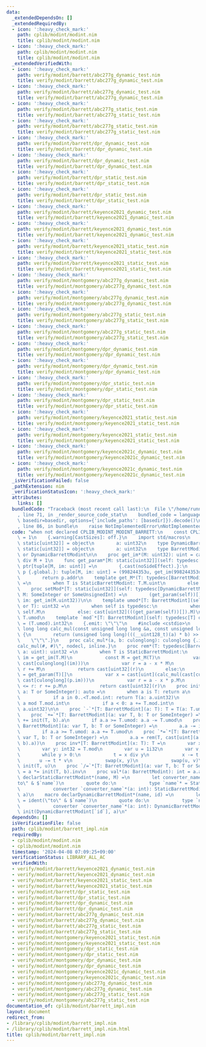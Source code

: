 ```yaml
---
data:
  _extendedDependsOn: []
  _extendedRequiredBy:
  - icon: ':heavy_check_mark:'
    path: cplib/modint/modint.nim
    title: cplib/modint/modint.nim
  - icon: ':heavy_check_mark:'
    path: cplib/modint/modint.nim
    title: cplib/modint/modint.nim
  _extendedVerifiedWith:
  - icon: ':heavy_check_mark:'
    path: verify/modint/barrett/abc277g_dynamic_test.nim
    title: verify/modint/barrett/abc277g_dynamic_test.nim
  - icon: ':heavy_check_mark:'
    path: verify/modint/barrett/abc277g_dynamic_test.nim
    title: verify/modint/barrett/abc277g_dynamic_test.nim
  - icon: ':heavy_check_mark:'
    path: verify/modint/barrett/abc277g_static_test.nim
    title: verify/modint/barrett/abc277g_static_test.nim
  - icon: ':heavy_check_mark:'
    path: verify/modint/barrett/abc277g_static_test.nim
    title: verify/modint/barrett/abc277g_static_test.nim
  - icon: ':heavy_check_mark:'
    path: verify/modint/barrett/dpr_dynamic_test.nim
    title: verify/modint/barrett/dpr_dynamic_test.nim
  - icon: ':heavy_check_mark:'
    path: verify/modint/barrett/dpr_dynamic_test.nim
    title: verify/modint/barrett/dpr_dynamic_test.nim
  - icon: ':heavy_check_mark:'
    path: verify/modint/barrett/dpr_static_test.nim
    title: verify/modint/barrett/dpr_static_test.nim
  - icon: ':heavy_check_mark:'
    path: verify/modint/barrett/dpr_static_test.nim
    title: verify/modint/barrett/dpr_static_test.nim
  - icon: ':heavy_check_mark:'
    path: verify/modint/barrett/keyence2021_dynamic_test.nim
    title: verify/modint/barrett/keyence2021_dynamic_test.nim
  - icon: ':heavy_check_mark:'
    path: verify/modint/barrett/keyence2021_dynamic_test.nim
    title: verify/modint/barrett/keyence2021_dynamic_test.nim
  - icon: ':heavy_check_mark:'
    path: verify/modint/barrett/keyence2021_static_test.nim
    title: verify/modint/barrett/keyence2021_static_test.nim
  - icon: ':heavy_check_mark:'
    path: verify/modint/barrett/keyence2021_static_test.nim
    title: verify/modint/barrett/keyence2021_static_test.nim
  - icon: ':heavy_check_mark:'
    path: verify/modint/montgomery/abc277g_dynamic_test.nim
    title: verify/modint/montgomery/abc277g_dynamic_test.nim
  - icon: ':heavy_check_mark:'
    path: verify/modint/montgomery/abc277g_dynamic_test.nim
    title: verify/modint/montgomery/abc277g_dynamic_test.nim
  - icon: ':heavy_check_mark:'
    path: verify/modint/montgomery/abc277g_static_test.nim
    title: verify/modint/montgomery/abc277g_static_test.nim
  - icon: ':heavy_check_mark:'
    path: verify/modint/montgomery/abc277g_static_test.nim
    title: verify/modint/montgomery/abc277g_static_test.nim
  - icon: ':heavy_check_mark:'
    path: verify/modint/montgomery/dpr_dynamic_test.nim
    title: verify/modint/montgomery/dpr_dynamic_test.nim
  - icon: ':heavy_check_mark:'
    path: verify/modint/montgomery/dpr_dynamic_test.nim
    title: verify/modint/montgomery/dpr_dynamic_test.nim
  - icon: ':heavy_check_mark:'
    path: verify/modint/montgomery/dpr_static_test.nim
    title: verify/modint/montgomery/dpr_static_test.nim
  - icon: ':heavy_check_mark:'
    path: verify/modint/montgomery/dpr_static_test.nim
    title: verify/modint/montgomery/dpr_static_test.nim
  - icon: ':heavy_check_mark:'
    path: verify/modint/montgomery/keyence2021_static_test.nim
    title: verify/modint/montgomery/keyence2021_static_test.nim
  - icon: ':heavy_check_mark:'
    path: verify/modint/montgomery/keyence2021_static_test.nim
    title: verify/modint/montgomery/keyence2021_static_test.nim
  - icon: ':heavy_check_mark:'
    path: verify/modint/montgomery/keyence2021c_dynamic_test.nim
    title: verify/modint/montgomery/keyence2021c_dynamic_test.nim
  - icon: ':heavy_check_mark:'
    path: verify/modint/montgomery/keyence2021c_dynamic_test.nim
    title: verify/modint/montgomery/keyence2021c_dynamic_test.nim
  _isVerificationFailed: false
  _pathExtension: nim
  _verificationStatusIcon: ':heavy_check_mark:'
  attributes:
    links: []
  bundledCode: "Traceback (most recent call last):\n  File \"/home/runner/.local/lib/python3.10/site-packages/onlinejudge_verify/documentation/build.py\"\
    , line 71, in _render_source_code_stat\n    bundled_code = language.bundle(stat.path,\
    \ basedir=basedir, options={'include_paths': [basedir]}).decode()\n  File \"/home/runner/.local/lib/python3.10/site-packages/onlinejudge_verify/languages/nim.py\"\
    , line 86, in bundle\n    raise NotImplementedError\nNotImplementedError\n"
  code: "when not declared CPLIB_MODINT_MODINT_BARRETT:\n    const CPLIB_MODINT_MODINT_BARRETT*\
    \ = 1\n    {.warning[CastSizes]: off.}\n    import std/macros\n    type StaticBarrettModint*[M:\
    \ static[uint32]] = object\n        a: uint32\n    type DynamicBarrettModint*[M:\
    \ static[uint32]] = object\n        a: uint32\n    type BarrettModint* = StaticBarrettModint\
    \ or DynamicBarrettModint\n\n    proc get_im*(M: uint32): uint = cast[uint](-1)\
    \ div M + 1\n    func get_param*[M: static[uint32]](self: typedesc[DynamicBarrettModint[M]]):\
    \ ptr[tuple[M, im: uint]] =\n        {.cast(noSideEffect).}:\n            var\
    \ p {.global.}: tuple[M, im: uint] = (998244353u, get_im(998244353u32))\n    \
    \        return p.addr\n    template get_M*(T: typedesc[BarrettModint]): uint\
    \ =\n        when T is StaticBarrettModint: T.M.uint\n        else: (get_param(T))[].M.uint\n\
    \    proc setMod*[T: static[uint32]](self: typedesc[DynamicBarrettModint[T]],\
    \ M: SomeInteger or SomeUnsignedInt) =\n        (get_param(self))[] = (M: M.uint,\
    \ im: get_im(M.uint32))\n\n    template umod*[T: BarrettModint](self: typedesc[T]\
    \ or T): uint32 =\n        when self is typedesc:\n            when self is StaticBarrettModint:\
    \ self.M\n            else: cast[uint32](((get_param(self))[]).M)\n        else:\
    \ T.umod\n    template `mod`*[T: BarrettModint](self: typedesc[T] or T): int32\
    \ = (T.umod).int32\n    {.emit: \"\"\"\n    #include <cstdio>\n    inline unsigned\
    \ long long calc_mul(const unsigned long long &a, const unsigned long long &b)\
    \ {\n        return (unsigned long long)(((__uint128_t)(a) * b) >> 64);\n    }\n\
    \    \"\"\".}\n    proc calc_mul*(a, b: culonglong): culonglong {.importcpp: \"\
    calc_mul(#, #)\", nodecl, inline.}\n    proc rem*(T: typedesc[BarrettModint],\
    \ a: uint): uint32 =\n        when T is StaticBarrettModint:\n            const\
    \ im = get_im(T.M)\n            const M = get_M(T)\n            var x = cast[uint](calc_mul(cast[culonglong](a),\
    \ cast[culonglong](im)))\n            var r = a - x * M\n            if M <= r:\
    \ r += M\n            return cast[uint32](r)\n        else:\n            var p\
    \ = get_param(T)[]\n            var x = cast[uint](calc_mul(cast[culonglong](a),\
    \ cast[culonglong](p.im)))\n            var r = a - x * p.M\n            if p.M\
    \ <= r: r += p.M\n            return cast[uint32](r)\n    proc init*(T: typedesc[BarrettModint],\
    \ a: T or SomeInteger): auto =\n        when a is T: return a\n        else:\n\
    \            if a in 0..<T.mod.int: return T(a: a.uint32)\n            var a =\
    \ a mod T.mod.int\n            if a < 0: a += T.mod.int\n            return T(a:\
    \ a.uint32)\n\n    proc `-`*[T: BarrettModint](a: T): T = T(a: T.umod - a.a)\n\
    \    proc `+=`*[T: BarrettModint](a: var T, b: T or SomeInteger) =\n        a.a\
    \ += init(T, b).a\n        if a.a >= T.umod: a.a -= T.umod\n    proc `-=`*[T:\
    \ BarrettModint](a: var T, b: T or SomeInteger) =\n        a.a -= init(T, b).a\n\
    \        if a.a >= T.umod: a.a += T.umod\n    proc `*=`*[T: BarrettModint] (a:\
    \ var T, b: T or SomeInteger) =\n        a.a = rem(T, cast[uint](a.a) * cast[uint](init(T,\
    \ b).a))\n    proc inv*[T: BarrettModint](x: T): T =\n        var x: int32 = int32(x.val)\n\
    \        var y: int32 = T.mod\n        var u = 1i32\n        var v, t = 0i32\n\
    \        while y > 0:\n            t = x div y\n            x -= t * y\n     \
    \       u -= t * v\n            swap(x, y)\n            swap(u, v)\n        return\
    \ init(T, u)\n    proc `/=`*[T: BarrettModint](a: var T, b: T or SomeInteger)\
    \ = a *= init(T, b).inv\n    proc val*(a: BarrettModint): int = a.a.int\n    macro\
    \ declarStaticBarrettModint*(name, M) =\n        let converter_name = ident(\"\
    to\" & $`name`)\n        quote do:\n            type `name`* = StaticBarrettModint[`M`]\n\
    \            converter `converter_name`*(a: int): StaticBarrettModint[`M`] = init(StaticBarrettModint[`M`],\
    \ a)\n    macro declarDynamicBarrettModint*(name, id) =\n        let converter_name\
    \ = ident(\"to\" & $`name`)\n        quote do:\n            type `name`* = DynamicBarrettModint[`id`]\n\
    \            converter `converter_name`*(a: int): DynamicBarrettModint[`id`] =\
    \ init(DynamicBarrettModint[`id`], a)\n"
  dependsOn: []
  isVerificationFile: false
  path: cplib/modint/barrett_impl.nim
  requiredBy:
  - cplib/modint/modint.nim
  - cplib/modint/modint.nim
  timestamp: '2024-04-08 07:09:25+09:00'
  verificationStatus: LIBRARY_ALL_AC
  verifiedWith:
  - verify/modint/barrett/keyence2021_dynamic_test.nim
  - verify/modint/barrett/keyence2021_dynamic_test.nim
  - verify/modint/barrett/keyence2021_static_test.nim
  - verify/modint/barrett/keyence2021_static_test.nim
  - verify/modint/barrett/dpr_static_test.nim
  - verify/modint/barrett/dpr_static_test.nim
  - verify/modint/barrett/dpr_dynamic_test.nim
  - verify/modint/barrett/dpr_dynamic_test.nim
  - verify/modint/barrett/abc277g_dynamic_test.nim
  - verify/modint/barrett/abc277g_dynamic_test.nim
  - verify/modint/barrett/abc277g_static_test.nim
  - verify/modint/barrett/abc277g_static_test.nim
  - verify/modint/montgomery/keyence2021_static_test.nim
  - verify/modint/montgomery/keyence2021_static_test.nim
  - verify/modint/montgomery/dpr_static_test.nim
  - verify/modint/montgomery/dpr_static_test.nim
  - verify/modint/montgomery/dpr_dynamic_test.nim
  - verify/modint/montgomery/dpr_dynamic_test.nim
  - verify/modint/montgomery/keyence2021c_dynamic_test.nim
  - verify/modint/montgomery/keyence2021c_dynamic_test.nim
  - verify/modint/montgomery/abc277g_dynamic_test.nim
  - verify/modint/montgomery/abc277g_dynamic_test.nim
  - verify/modint/montgomery/abc277g_static_test.nim
  - verify/modint/montgomery/abc277g_static_test.nim
documentation_of: cplib/modint/barrett_impl.nim
layout: document
redirect_from:
- /library/cplib/modint/barrett_impl.nim
- /library/cplib/modint/barrett_impl.nim.html
title: cplib/modint/barrett_impl.nim
---
```

